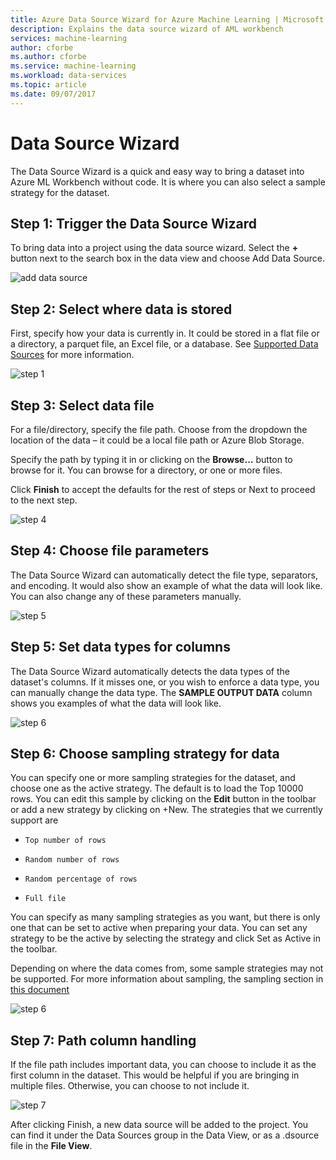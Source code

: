 ```yaml
---
title: Azure Data Source Wizard for Azure Machine Learning | Microsoft Docs
description: Explains the data source wizard of AML workbench
services: machine-learning
author: cforbe
ms.author: cforbe
ms.service: machine-learning
ms.workload: data-services
ms.topic: article
ms.date: 09/07/2017
---
```


# Data Source Wizard #

The Data Source Wizard is a quick and easy way to bring a dataset into Azure ML Workbench without code. It is where you can also select a sample strategy for the dataset. 

## Step 1: Trigger the Data Source Wizard ## 

To bring data into a project using the data source wizard. Select the **+** button next to the search box in the data view and choose Add Data Source. 

![add data source](media/data-source-wizard/add-data-source.png)

## Step 2: Select where data is stored ##
First, specify how your data is currently in. It could be stored in a flat file or a directory, a parquet file, an Excel file, or a database. See [Supported Data Sources](data-prep-appendix2-supported-data-sources.md)  for more information.

![step 1](media/data-source-wizard/step1.png)

## Step 3: Select data file ##
For a file/directory, specify the file path. Choose from the dropdown the location of the data – it could be a local file path or Azure Blob Storage. 

Specify the path by typing it in or clicking on the **Browse…** button to browse for it. You can browse for a directory, or one or more files.

Click **Finish** to accept the defaults for the rest of steps or Next to proceed to the next step.


![step 4](media/data-source-wizard/step2.png)

## Step 4: Choose file parameters ##

The Data Source Wizard can automatically detect the file type, separators, and encoding. It would also show an example of what the data will look like. You can also change any of these parameters manually. 

![step 5](media/data-source-wizard/step3.png)

## Step 5: Set data types for columns ##

The Data Source Wizard automatically detects the data types of the dataset's columns. If it misses one, or you wish to enforce a data type, you can manually change the data type. The **SAMPLE OUTPUT DATA** column shows you examples of what the data will look like.

![step 6](media/data-source-wizard/step4.png)

## Step 6: Choose sampling strategy for data ##

You can specify one or more sampling strategies for the dataset, and choose one as the active strategy. The default is to load the Top 10000 rows. You can edit this sample by clicking on the **Edit** button in the toolbar or add a new strategy by clicking on +New. The strategies that we currently support are

-     Top number of rows
-     Random number of rows
-     Random percentage of rows
-     Full file

You can specify as many sampling strategies as you want, but there is only one that can be set to active when preparing your data. You can set any strategy to be the active by selecting the strategy and click Set as Active  in the toolbar.

Depending on where the data comes from, some sample strategies may not be supported. For more information about sampling, the sampling section in [this document](data-prep-user-guide.md) 

![step 6](media/data-source-wizard/step5.png)

## Step 7: Path column handling ##

If the file path includes important data, you can choose to include it as the first column in the dataset. This would be helpful if you are bringing in multiple files. Otherwise, you can choose to not include it.

![step 7](media/data-source-wizard/step6.png)

After clicking Finish, a new data source will be added to the project. You can find it under the Data Sources group in the Data View, or as a .dsource file in the **File View**.
